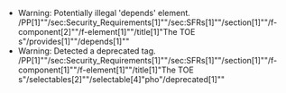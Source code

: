 * Warning: Potentially illegal 'depends' element.
          /PP[1]""/sec:Security_Requirements[1]""/sec:SFRs[1]""/section[1]""/f-component[2]""/f-element[1]""/title[1]"The TOE s"/provides[1]""/depends[1]""
* Warning: Detected a deprecated tag. /PP[1]""/sec:Security_Requirements[1]""/sec:SFRs[1]""/section[1]""/f-component[1]""/f-element[1]""/title[1]"The TOE s"/selectables[2]""/selectable[4]"pho"/deprecated[1]""
